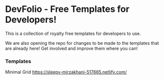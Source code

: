 # DevFolio - Free Templates for Developers!

This is a collection of royalty free templates for developers to use. 

We are also opening the repo for changes to be made to the templates that are already here! Get involved and improve them where you can!

### Templates

Minimal Grid
https://sleepy-mirzakhani-517665.netlify.com/


